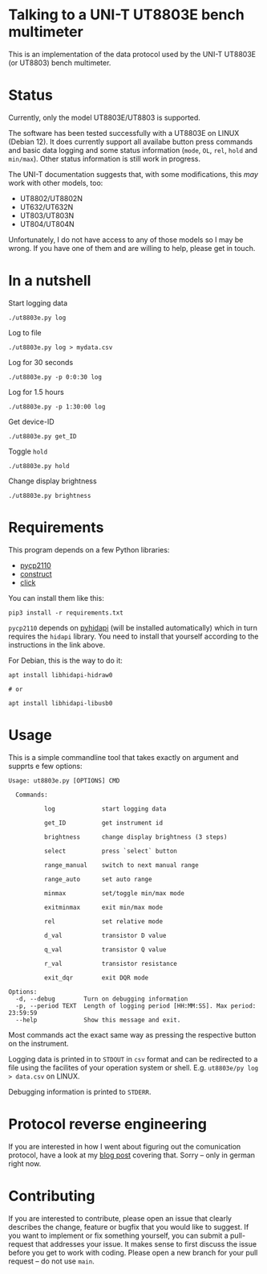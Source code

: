# Talking to a UNI-T UT8803E bench multimeter 

This is an implementation of the data protocol used by the UNI-T UT8803E
(or UT8803) bench multimeter.


# Status 

Currently, only the model UT8803E/UT8803 is supported. 

The software has been tested successfully with a UT8803E on LINUX (Debian 12).
It does currently support all availabe button press commands and basic data logging and
some status information (`mode`, `OL`, `rel`, `hold` and `min/max`).
Other status information is still work in progress.

The UNI-T documentation suggests that, with some modifications, this *may* work
with other models, too:

* UT8802/UT8802N
* UT632/UT632N
* UT803/UT803N
* UT804/UT804N

Unfortunately, I do not have access to any of those models so I may be wrong.
If you have one of them and are willing to help, please get in touch.


# In a nutshell

Start logging data

    ./ut8803e.py log

Log to file
    
    ./ut8803e.py log > mydata.csv

Log for 30 seconds

    ./ut8803e.py -p 0:0:30 log

Log for 1.5 hours

    ./ut8803e.py -p 1:30:00 log

Get device-ID

    ./ut8803e.py get_ID

Toggle `hold`

    ./ut8803e.py hold

Change display brightness 

    ./ut8803e.py brightness



# Requirements

This program depends on a few Python libraries:

* [pycp2110](https://github.com/rginda/pycp2110)
* [construct](https://github.com/construct/construct)
* [click](https://click.palletsprojects.com)

You can install them like this:

    pip3 install -r requirements.txt

`pycp2110` depends on [pyhidapi](https://github.com/apmorton/pyhidapi) (will be
installed automatically) which in turn requires the `hidapi` library. You need
to install that yourself according to the instructions in the link above.

For Debian, this is the way to do it:

    apt install libhidapi-hidraw0
    
    # or

    apt install libhidapi-libusb0


# Usage

This is a simple commandline tool that takes exactly on argument and supprts e
few options:

    Usage: ut8803e.py [OPTIONS] CMD

      Commands:

              log             start logging data

              get_ID          get instrument id

              brightness      change display brightness (3 steps)

              select          press `select` button

              range_manual    switch to next manual range

              range_auto      set auto range

              minmax          set/toggle min/max mode

              exitminmax      exit min/max mode

              rel             set relative mode

              d_val           transistor D value

              q_val           transistor Q value

              r_val           transistor resistance

              exit_dqr        exit DQR mode

    Options:
      -d, --debug        Turn on debugging information
      -p, --period TEXT  Length of logging period [HH:MM:SS]. Max period: 23:59:59
      --help             Show this message and exit.


Most commands act the exact same way as pressing the respective button
on the instrument. 

Logging data is printed in to `STDOUT` in `csv` format and can be redirected to
a file using the facilites of your operation system or shell.  E.g. `ut8803e/py
log > data.csv` on LINUX.

Debugging information is printed to `STDERR`.


# Protocol reverse engineering

If you are interested in how I went about figuring out the comunication
protocol, have a look at my [blog
post](https://techbotch.org/blog/ut8803e-bench-meter/index.html#ut8803e-bench-meter)
covering that. Sorry – only in german right now.

# Contributing

If you are interested to contribute, please open an issue that clearly
describes the change, feature or bugfix that you would like to suggest.  If you
want to implement or fix something yourself, you can submit a pull-request that
addresses your issue. It makes sense to first discuss the issue before you get
to work with coding. Please open a new branch for your pull request – do not
use `main`.

